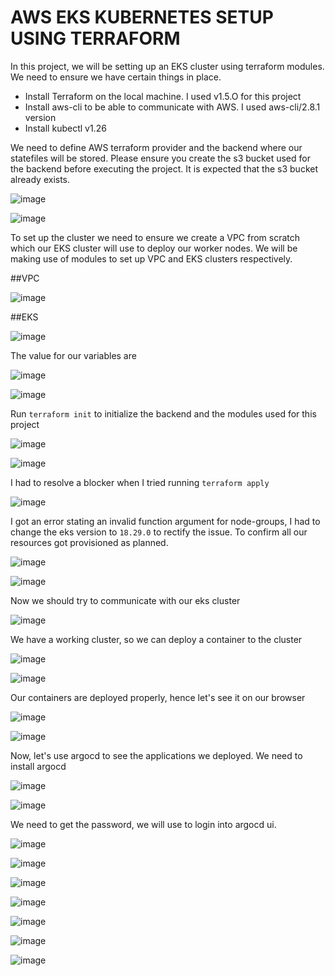 # AWS EKS KUBERNETES SETUP USING TERRAFORM

In this project, we will be setting up an EKS cluster using terraform modules. We need to ensure we have certain things in place.
- Install Terraform on the local machine. I used v1.5.O for this project
- Install aws-cli to be able to communicate with AWS. I used aws-cli/2.8.1 version
- Install kubectl v1.26

We need to define AWS terraform provider and the backend where our statefiles will be stored. Please ensure you create the s3 bucket used for the backend before executing the project. It is expected that the s3 bucket already exists.

![image](https://github.com/Taiwolawal/aws-eks-terraform/assets/50557587/96a55b6e-ec7f-4560-8615-b2f048ec2c7a)

![image](https://github.com/Taiwolawal/aws-eks-terraform/assets/50557587/12f75bfd-55d0-4e64-b9d9-f5ed4b5a3a89)

To set up the cluster we need to ensure we create a VPC from scratch which our EKS cluster will use to deploy our worker nodes. We will be making use of modules to set up VPC and EKS clusters respectively.

##VPC

![image](https://github.com/Taiwolawal/aws-eks-terraform/assets/50557587/c2054487-e6b2-480b-a8b8-4ca2c9af17f3)

##EKS

![image](https://github.com/Taiwolawal/aws-eks-terraform/assets/50557587/c73991ce-1407-4af6-91c6-a61e1f099c3f)

The value for our variables are

![image](https://github.com/Taiwolawal/aws-eks-terraform/assets/50557587/88e4dc70-6055-4f8a-a2a1-0fbda1d8596f)

![image](https://github.com/Taiwolawal/aws-eks-terraform/assets/50557587/72ac0032-d6d9-4240-bcea-f5fdef395e2b)

Run `terraform init` to initialize the backend and the modules used for this project

![image](https://github.com/Taiwolawal/aws-eks-terraform/assets/50557587/e57f9147-6191-457b-9fe2-cb4e258b8e84)

![image](https://github.com/Taiwolawal/aws-eks-terraform/assets/50557587/6b8fe353-9807-4e62-9146-0b6377cc06c9)

I had to resolve a blocker when I tried running `terraform apply`

![image](https://github.com/Taiwolawal/aws-eks-terraform/assets/50557587/81baf3c7-d02e-4827-a8df-3cee21bb8ebf)

I got an error stating an invalid function argument for node-groups, I had to change the eks version to `18.29.0` to rectify the issue.
To confirm all our resources got provisioned as planned.

![image](https://github.com/Taiwolawal/aws-eks-terraform/assets/50557587/1c9250d7-3f26-47de-a256-10f719ba62c5)

![image](https://github.com/Taiwolawal/aws-eks-terraform/assets/50557587/891b1ead-58bc-4cb5-a9ce-2c2d420d68bc)

Now we should try to communicate with our eks cluster

![image](https://github.com/Taiwolawal/aws-eks-terraform/assets/50557587/046ea235-18fc-45d7-b71a-c1cd9ab9a185)

We have a working cluster, so we can deploy a container to the cluster

![image](https://github.com/Taiwolawal/aws-eks-terraform/assets/50557587/e4cbbd14-c2a6-4fe7-bd46-984950b77c1f)

![image](https://github.com/Taiwolawal/aws-eks-terraform/assets/50557587/deef9334-3e85-4028-9ebc-922c04dd255a)

Our containers are deployed properly, hence let's see it on our browser

![image](https://github.com/Taiwolawal/aws-eks-terraform/assets/50557587/e38a5464-1bb1-4091-878a-c2fa57be1d0d)

![image](https://github.com/Taiwolawal/aws-eks-terraform/assets/50557587/2b694276-2387-4491-8c01-1571e8e700bc)

Now, let's use argocd to see the applications we deployed. We need to install argocd

![image](https://github.com/Taiwolawal/aws-eks-terraform/assets/50557587/a80e0742-33db-45be-b12a-869ff5b16776)

![image](https://github.com/Taiwolawal/aws-eks-terraform/assets/50557587/92a042c7-a7ea-4a8c-a070-f392784aa417)

We need to get the password, we will use to login into argocd ui.

![image](https://github.com/Taiwolawal/aws-eks-terraform/assets/50557587/160362e4-8c0b-47e3-8c23-d6b363fa3f20)

![image](https://github.com/Taiwolawal/aws-eks-terraform/assets/50557587/64b13579-25ca-4ee6-8149-f791e9de27ff)

![image](https://github.com/Taiwolawal/aws-eks-terraform/assets/50557587/c14e5de4-20c6-4f35-a617-aaef7055ab5e)

![image](https://github.com/Taiwolawal/aws-eks-terraform/assets/50557587/174c2005-b2ba-4893-8efe-ba71899e9f5e)

![image](https://github.com/Taiwolawal/aws-eks-terraform/assets/50557587/d53c65bb-16dd-47b1-9bdb-10b6f92af960)

![image](https://github.com/Taiwolawal/aws-eks-terraform/assets/50557587/69206033-076e-4cbd-86c0-5d69826358db)

![image](https://github.com/Taiwolawal/aws-eks-terraform/assets/50557587/76e3266d-d5b3-402c-ba64-e5c5d8bbdb6a)

